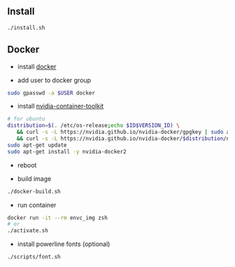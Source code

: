 ## Install
```bash
./install.sh
```

## Docker
- install [docker](https://docs.docker.com/engine/install/ubuntu/)

- add user to docker group
```bash
sudo gpasswd -a $USER docker
```

- install [nvidia-container-toolkit](https://docs.nvidia.com/datacenter/cloud-native/container-toolkit/install-guide.html)
```bash
# for ubuntu
distribution=$(. /etc/os-release;echo $ID$VERSION_ID) \
   && curl -s -L https://nvidia.github.io/nvidia-docker/gpgkey | sudo apt-key add - \
   && curl -s -L https://nvidia.github.io/nvidia-docker/$distribution/nvidia-docker.list | sudo tee /etc/apt/sources.list.d/nvidia-docker.list
sudo apt-get update
sudo apt-get install -y nvidia-docker2
```

- reboot

- build image
```bash
./docker-build.sh
```

- run container
```bash
docker run -it --rm envc_img zsh
# or
./activate.sh
```

- install powerline fonts (optional)
```baash
./scripts/font.sh
```
